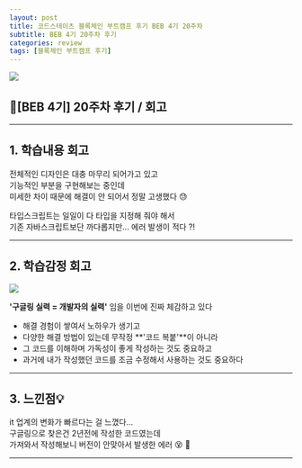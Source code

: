 ```yaml
---
layout: post
title: 코드스테이츠 블록체인 부트캠프 후기 BEB 4기 20주차
subtitle: BEB 4기 20주차 후기
categories: review
tags: [블록체인 부트캠프 후기]
---
```


![](https://velog.velcdn.com/images/-__-/post/f8356d11-ea65-4a0c-b03c-ecde9d118a6a/image.png)

## 🥑[BEB 4기] 20주차 후기 / 회고

<hr>

## 1. 학습내용 회고

전체적인 디자인은 대충 마무리 되어가고 있고<br>
기능적인 부분을 구현해보는 중인데<br>
미세한 차이 때문에 해결이 안 되어서 정말 고생했다 😓

타입스크립트는 일일이 다 타입을 지정해 줘야 해서<br>
기존 자바스크립트보단 까다롭지만... 에러 발생이 적다 ?!

<hr>

## 2. 학습감정 회고

![](https://velog.velcdn.com/images/-__-/post/1e543885-b0c9-4a67-acc7-e33b5c769c08/image.png)

**'구글링 실력 = 개발자의 실력'** 임을 이번에 진짜 체감하고 있다

- 해결 경험이 쌓여서 노하우가 생기고 <br>
- 다양한 해결 방법이 있는데 무작정 **'코드 복붙'**이 아니라 <br>
- 그 코드를 이해하며 가독성이 좋게 작성하는 것도 중요하고<br>
- 과거에 내가 작성했던 코드를 조금 수정해서 사용하는 것도 중요하다

<hr>

## 3. 느낀점💡

it 업계의 변화가 빠르다는 걸 느꼈다...<br>
구글링으로 찾은건 2년전에 작성한 코드였는데<br>
가져와서 작성해보니 버전이 안맞아서 발생한 에러 😵‍ 💫

---
